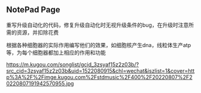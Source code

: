 ## NotePad Page

重写升级自动化的代码，修复升级自动化时无视升级条件的bug，在升级时注意所需的资源，并扣除花费

根据各种细胞器的实际作用编写他们的效果，如细胞核产生dna，线粒体生产atp等，为每个细胞器都加上相应的作用和功能

https://m.kugou.com/songlist/gcid_3zsyaf15z2z03b/?src_cid=3zsyaf15z2z03b&uid=1522080915&chl=wechat&iszlist=1&cover=http%3A%2F%2Fimge.kugou.com%2Fstdmusic%2F400%2F20220807%2F20220807191942570955.jpg
